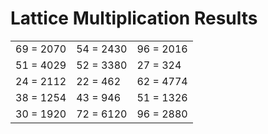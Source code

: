 # Lattice Multiplication Results

|   |   |   |
|---|---|---|
| 69 = 2070 | 54 = 2430 | 96 = 2016 |
| 51 = 4029 | 52 = 3380 | 27 = 324 |
| 24 = 2112 | 22 = 462 | 62 = 4774 |
| 38 = 1254 | 43 = 946 | 51 = 1326 |
| 30 = 1920 | 72 = 6120 | 96 = 2880 |

